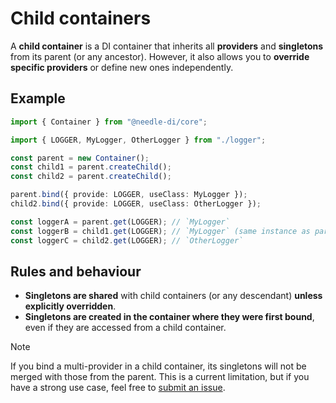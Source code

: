 # Child containers

A **child container** is a DI container that inherits all **providers** and **singletons** from its parent (or any
ancestor). However, it also allows you to **override specific providers** or define new ones independently.

## Example

```ts twoslash
import { Container } from "@needle-di/core";

import { LOGGER, MyLogger, OtherLogger } from "./logger";

const parent = new Container();
const child1 = parent.createChild();
const child2 = parent.createChild();

parent.bind({ provide: LOGGER, useClass: MyLogger });
child2.bind({ provide: LOGGER, useClass: OtherLogger });

const loggerA = parent.get(LOGGER); // `MyLogger`
const loggerB = child1.get(LOGGER); // `MyLogger` (same instance as parent)
const loggerC = child2.get(LOGGER); // `OtherLogger`
```

## Rules and behaviour

* **Singletons are shared** with child containers (or any descendant) **unless explicitly overridden**.
* **Singletons are created in the container where they were first bound**, even if they are accessed from a child
  container.

> [!NOTE]
> If you bind a multi-provider in a child container, its singletons will not be merged with those from the parent. This
> is a current limitation, but if you have a strong use case, feel free to [submit an issue].

[submit an issue]: https://github.com/needle-di/needle-di/issues/new
